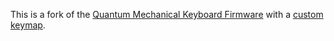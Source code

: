 This is a fork of the [Quantum Mechanical Keyboard Firmware] with a [custom
keymap][keymap].

  [keymap]: https://docs.google.com/spreadsheets/d/e/2PACX-1vRhQr5788uz7rpSPWhodtNp2D33F-FRmA7HbIXKMMsBCFZa0VCSmZMVV_Rvb4xQp46HZYhMLmFjOYSL/pubhtml?widget=true&amp;headers=false
  [Quantum Mechanical Keyboard Firmware]: https://github.com/qmk/qmk_firmware
